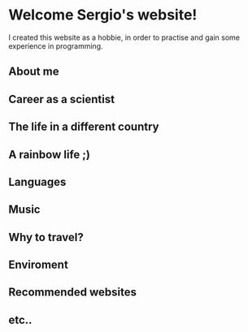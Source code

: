 # Welcome Sergio's website!

I created this website as a hobbie, in order to practise and gain some experience in programming. 

## About me

## Career as a scientist

## The life in a different country

## A rainbow life ;)

## Languages

## Music

## Why to travel?

## Enviroment

## Recommended websites

## etc..
